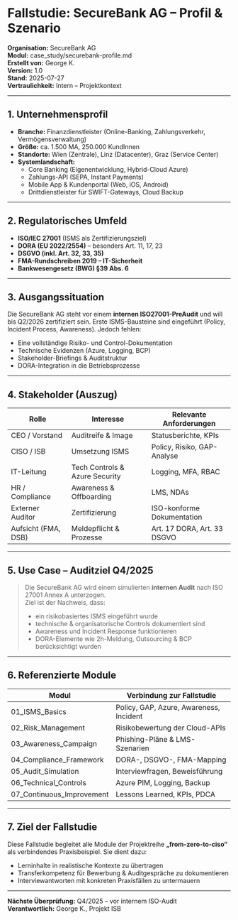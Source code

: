 # Fallstudie: SecureBank AG – Profil & Szenario

**Organisation:** SecureBank AG  
**Modul:** case_study/securebank-profile.md  
**Erstellt von:** George K.  
**Version:** 1.0  
**Stand:** 2025-07-27  
**Vertraulichkeit:** Intern – Projektkontext

---

## 1. Unternehmensprofil

- **Branche:** Finanzdienstleister (Online-Banking, Zahlungsverkehr, Vermögensverwaltung)
- **Größe:** ca. 1.500 MA, 250.000 KundInnen
- **Standorte:** Wien (Zentrale), Linz (Datacenter), Graz (Service Center)
- **Systemlandschaft:**  
  - Core Banking (Eigenentwicklung, Hybrid-Cloud Azure)
  - Zahlungs-API (SEPA, Instant Payments)
  - Mobile App & Kundenportal (Web, iOS, Android)
  - Drittdienstleister für SWIFT-Gateways, Cloud Backup

---

## 2. Regulatorisches Umfeld

- **ISO/IEC 27001** (ISMS als Zertifizierungsziel)
- **DORA (EU 2022/2554)** – besonders Art. 11, 17, 23
- **DSGVO (inkl. Art. 32, 33, 35)**
- **FMA-Rundschreiben 2019 – IT-Sicherheit**
- **Bankwesengesetz (BWG) §39 Abs. 6**

---

## 3. Ausgangssituation

Die SecureBank AG steht vor einem **internen ISO27001-PreAudit** und will bis Q2/2026 zertifiziert sein. Erste ISMS-Bausteine sind eingeführt (Policy, Incident Process, Awareness). Jedoch fehlen:

- Eine vollständige Risiko- und Control-Dokumentation
- Technische Evidenzen (Azure, Logging, BCP)
- Stakeholder-Briefings & Auditstruktur
- DORA-Integration in die Betriebsprozesse

---

## 4. Stakeholder (Auszug)

| Rolle | Interesse | Relevante Anforderungen |
|-------|-----------|-------------------------|
| CEO / Vorstand | Auditreife & Image | Statusberichte, KPIs |
| CISO / ISB | Umsetzung ISMS | Policy, Risiko, GAP-Analyse |
| IT-Leitung | Tech Controls & Azure Security | Logging, MFA, RBAC |
| HR / Compliance | Awareness & Offboarding | LMS, NDAs |
| Externer Auditor | Zertifizierung | ISO-konforme Dokumentation |
| Aufsicht (FMA, DSB) | Meldepflicht & Prozesse | Art. 17 DORA, Art. 33 DSGVO |

---

## 5. Use Case – Auditziel Q4/2025

> Die SecureBank AG wird einem simulierten **internen Audit** nach ISO 27001 Annex A unterzogen.  
> Ziel ist der Nachweis, dass:  
> - ein risikobasiertes ISMS eingeführt wurde  
> - technische & organisatorische Controls dokumentiert sind  
> - Awareness und Incident Response funktionieren  
> - DORA-Elemente wie 2h-Meldung, Outsourcing & BCP berücksichtigt wurden

---

## 6. Referenzierte Module

| Modul | Verbindung zur Fallstudie |
|-------|---------------------------|
| 01_ISMS_Basics | Policy, GAP, Azure, Awareness, Incident |
| 02_Risk_Management | Risikobewertung der Cloud-APIs |
| 03_Awareness_Campaign | Phishing-Pläne & LMS-Szenarien |
| 04_Compliance_Framework | DORA-, DSGVO-, FMA-Mapping |
| 05_Audit_Simulation | Interviewfragen, Beweisführung |
| 06_Technical_Controls | Azure PIM, Logging, Backup |
| 07_Continuous_Improvement | Lessons Learned, KPIs, PDCA |

---

## 7. Ziel der Fallstudie

Diese Fallstudie begleitet alle Module der Projektreihe **„from-zero-to-ciso“** als verbindendes Praxisbeispiel. Sie dient dazu:

- Lerninhalte in realistische Kontexte zu übertragen
- Transferkompetenz für Bewerbung & Auditgespräche zu dokumentieren
- Interviewantworten mit konkreten Praxisfällen zu untermauern

---

**Nächste Überprüfung:** Q4/2025 – vor internem ISO-Audit  
**Verantwortlich:** George K., Projekt ISB  
